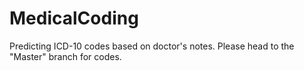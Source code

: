 # MedicalCoding
Predicting ICD-10 codes based on doctor's notes.
Please head to the "Master" branch for codes.
